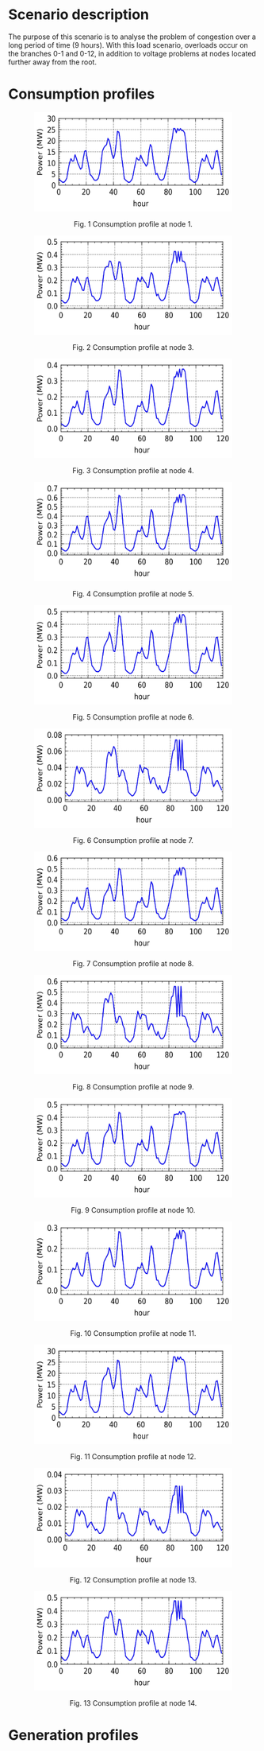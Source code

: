 
# Scenario description

The purpose of this scenario is to analyse the problem of congestion over a long period of time (9 hours). With this load scenario, overloads occur on the branches 0-1 and 0-12, in addition to voltage problems at nodes located further away from the root.

# Consumption profiles



<p align="center" width="100%">
    <img src="https://github.com/CarlosGS20/Typical-load-profile-MV-CIGRE-benchmark/blob/main/5-days%20test%20case/Scenario%20B/Figure_profiles/Node_1.jpg" width="400" height="200">
</p>
<p align="center" width="100%">
    Fig. 1  Consumption profile at node 1. 
</p>

<p align="center" width="100%">
    <img src="https://github.com/CarlosGS20/Typical-load-profile-MV-CIGRE-benchmark/blob/main/5-days%20test%20case/Scenario%20B/Figure_profiles/Node_3.jpg" width="400" height="200">
</p>
<p align="center" width="100%">
    Fig. 2  Consumption profile at node 3. 
</p>

<p align="center" width="100%">
    <img src="https://github.com/CarlosGS20/Typical-load-profile-MV-CIGRE-benchmark/blob/main/5-days%20test%20case/Scenario%20B/Figure_profiles/Node_4.jpg" width="400" height="200">
</p>
<p align="center" width="100%">
    Fig. 3  Consumption profile at node 4. 
</p>

<p align="center" width="100%">
    <img src="https://github.com/CarlosGS20/Typical-load-profile-MV-CIGRE-benchmark/blob/main/5-days%20test%20case/Scenario%20B/Figure_profiles/Node_5.jpg" width="400" height="200">
</p>
<p align="center" width="100%">
    Fig. 4  Consumption profile at node 5. 
</p>

<p align="center" width="100%">
    <img src="https://github.com/CarlosGS20/Typical-load-profile-MV-CIGRE-benchmark/blob/main/5-days%20test%20case/Scenario%20B/Figure_profiles/Node_6.jpg" width="400" height="200">
</p>
<p align="center" width="100%">
    Fig. 5  Consumption profile at node 6. 
</p>

<p align="center" width="100%">
    <img src="https://github.com/CarlosGS20/Typical-load-profile-MV-CIGRE-benchmark/blob/main/5-days%20test%20case/Scenario%20B/Figure_profiles/Node_7.jpg" width="400" height="200">
</p>
<p align="center" width="100%">
    Fig. 6  Consumption profile at node 7. 
</p>


<p align="center" width="100%">
    <img src="https://github.com/CarlosGS20/Typical-load-profile-MV-CIGRE-benchmark/blob/main/5-days%20test%20case/Scenario%20B/Figure_profiles/Node_8.jpg" width="400" height="200">
</p>
<p align="center" width="100%">
    Fig. 7  Consumption profile at node 8. 
</p>


<p align="center" width="100%">
    <img src="https://github.com/CarlosGS20/Typical-load-profile-MV-CIGRE-benchmark/blob/main/5-days%20test%20case/Scenario%20B/Figure_profiles/Node_9.jpg" width="400" height="200">
</p>
<p align="center" width="100%">
    Fig. 8  Consumption profile at node 9. 
</p>


<p align="center" width="100%">
    <img src="https://github.com/CarlosGS20/Typical-load-profile-MV-CIGRE-benchmark/blob/main/5-days%20test%20case/Scenario%20B/Figure_profiles/Node_10.jpg" width="400" height="200">
</p>
<p align="center" width="100%">
    Fig. 9  Consumption profile at node 10. 
</p>


<p align="center" width="100%">
    <img src="https://github.com/CarlosGS20/Typical-load-profile-MV-CIGRE-benchmark/blob/main/5-days%20test%20case/Scenario%20B/Figure_profiles/Node_11.jpg" width="400" height="200">
</p>
<p align="center" width="100%">
    Fig. 10  Consumption profile at node 11. 
</p>


<p align="center" width="100%">
    <img src="https://github.com/CarlosGS20/Typical-load-profile-MV-CIGRE-benchmark/blob/main/5-days%20test%20case/Scenario%20B/Figure_profiles/Node_12.jpg" width="400" height="200">
</p>
<p align="center" width="100%">
    Fig. 11  Consumption profile at node 12. 
</p>


<p align="center" width="100%">
    <img src="https://github.com/CarlosGS20/Typical-load-profile-MV-CIGRE-benchmark/blob/main/5-days%20test%20case/Scenario%20B/Figure_profiles/Node_13.jpg" width="400" height="200">
</p>
<p align="center" width="100%">
    Fig. 12  Consumption profile at node 13. 
</p>


<p align="center" width="100%">
    <img src="https://github.com/CarlosGS20/Typical-load-profile-MV-CIGRE-benchmark/blob/main/5-days%20test%20case/Scenario%20B/Figure_profiles/Node_14.jpg" width="400" height="200">
</p>
<p align="center" width="100%">
    Fig. 13  Consumption profile at node 14. 
</p>


# Generation profiles




